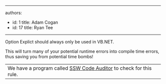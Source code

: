 

---
authors:
  - id: 1
    title: Adam Cogan
  - id: 17
    title: Ryan Tee
---




<span class='intro'> 
  <div class="greyBox">Option Explict should always only be used in VB.NET. </div>
 </span>


  <p>This will turn many of your potential runtime errors into compile time errors, thus saving you from potential time bombs!</p>
<table cellspacing="2" cellpadding="2" summary="Code Auditor" class="clsSSWProductTable" id="table7">
    <tbody>
        <tr>
            <td>We have a program called <a href="http&#58;//www.ssw.com.au/ssw/CodeAuditor/Default.aspx#OptionExplicit">SSW Code Auditor</a> to check for this rule.</td>
        </tr>
    </tbody>
</table>



